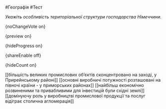 #Географія #Тест

*Укажіть особливість територіальної структури господарства Німеччини.*

{noChangeVote on}

{preview on}

{hideProgress on}

{shareEnable off}

{hideCount on}

[[більшість великих промислових об’єктів сконцентровано на заході, у Прирейнському районі]]
[[основні виробничі потужності розташовані на півночі країни - у приморських районах]]
[[найбільш економічно розвиненими та привабливими для інвестицій були східні землі]]
[[домінуючу роль у виробництві промислової продукції та послуг відіграє столична агломерація]]
